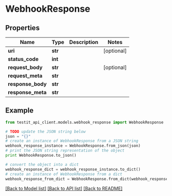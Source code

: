 # WebhookResponse


## Properties
Name | Type | Description | Notes
------------ | ------------- | ------------- | -------------
**uri** | **str** |  | [optional] 
**status_code** | **int** |  | 
**request_body** | **str** |  | [optional] 
**request_meta** | **str** |  | 
**response_body** | **str** |  | 
**response_meta** | **str** |  | 

## Example

```python
from testit_api_client.models.webhook_response import WebhookResponse

# TODO update the JSON string below
json = "{}"
# create an instance of WebhookResponse from a JSON string
webhook_response_instance = WebhookResponse.from_json(json)
# print the JSON string representation of the object
print WebhookResponse.to_json()

# convert the object into a dict
webhook_response_dict = webhook_response_instance.to_dict()
# create an instance of WebhookResponse from a dict
webhook_response_from_dict = WebhookResponse.from_dict(webhook_response_dict)
```
[[Back to Model list]](../README.md#documentation-for-models) [[Back to API list]](../README.md#documentation-for-api-endpoints) [[Back to README]](../README.md)


